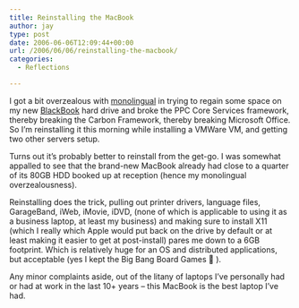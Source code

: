 ```yaml
---
title: Reinstalling the MacBook
author: jay
type: post
date: 2006-06-06T12:09:44+00:00
url: /2006/06/06/reinstalling-the-macbook/
categories:
  - Reflections

---
```

I got a bit overzealous with [monolingual][1] in trying to regain some space on my new [BlackBook][2] hard drive and broke the PPC Core Services framework, thereby breaking the Carbon Framework, thereby breaking Microsoft Office. So I’m reinstalling it this morning while installing a VMWare VM, and getting two other servers setup.

Turns out it’s probably better to reinstall from the get-go. I was somewhat appalled to see that the brand-new MacBook already had close to a quarter of its 80GB HDD booked up at reception (hence my monolingual overzealousness).

Reinstalling does the trick, pulling out printer drivers, language files, GarageBand, iWeb, iMovie, iDVD, (none of which is applicable to using it as a business laptop, at least my business) and making sure to install X11 (which I really which Apple would put back on the drive by default or at least making it easier to get at post-install) pares me down to a 6GB footprint. Which is relatively huge for an OS and distributed applications, but acceptable (yes I kept the Big Bang Board Games 🙂 ).

Any minor complaints aside, out of the litany of laptops I’ve personally had or had at work in the last 10+ years &#8211; this MacBook is the best laptop I’ve had.

 [1]: http://monolingual.sourceforge.net/
 [2]: http://www.apple.com/macbook/macbook.html